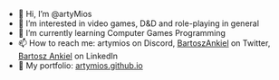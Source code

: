 - 👋 Hi, I’m @artyMios
- 👀 I’m interested in video games, D&D and role-playing in general
- 🌱 I’m currently learning Computer Games Programming
- 📫 How to reach me:
artymios on Discord, [BartoszAnkiel](https://twitter.com/BartoszAnkiel) on Twitter, [Bartosz Ankiel](https://www.linkedin.com/in/bartosz-ankiel-571428263) on LinkedIn
- 🎯 My portfolio: [artymios.github.io](https://artymios.github.io)
